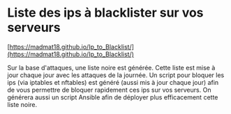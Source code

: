 # Liste des ips à blacklister sur vos serveurs

[https://madmat18.github.io/Ip_to_Blacklist/](https://madmat18.github.io/Ip_to_Blacklist/)

Sur la base d'attaques, une liste noire est générée. Cette liste est mise à jour chaque jour avec les attaques de la journée. 
Un script pour bloquer les ips (via iptables et nftables) est généré (aussi mis à jour chaque jour) afin de vous permettre de bloquer rapidement ces ips sur vos serveurs. 
On générera aussi un script Ansible afin de déployer plus efficacement cette liste noire.
